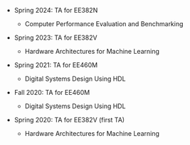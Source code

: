 * Spring 2024: TA for EE382N
  * Computer Performance Evaluation and Benchmarking

* Spring 2023: TA for EE382V
  * Hardware Architectures for Machine Learning

* Spring 2021: TA for EE460M
  * Digital Systems Design Using HDL

* Fall 2020: TA for EE460M
  * Digital Systems Design Using HDL

* Spring 2020: TA for EE382V (first TA)
  * Hardware Architectures for Machine Learning
